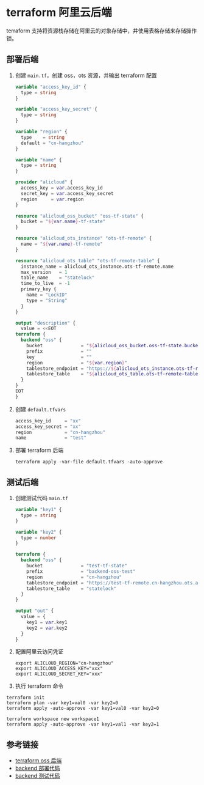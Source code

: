# terraform 阿里云后端

terraform 支持将资源栈存储在阿里云的对象存储中，并使用表格存储来存储操作锁。

## 部署后端

1. 创建 `main.tf`，创建 oss，ots 资源，并输出 terraform 配置
    ```terraform
    variable "access_key_id" {
      type = string
    }
    
    variable "access_key_secret" {
      type = string
    }
    
    variable "region" {
      type    = string
      default = "cn-hangzhou"
    }
    
    variable "name" {
      type = string
    }
    
    provider "alicloud" {
      access_key = var.access_key_id
      secret_key = var.access_key_secret
      region     = var.region
    }
    
    resource "alicloud_oss_bucket" "oss-tf-state" {
      bucket = "${var.name}-tf-state"
    }
    
    resource "alicloud_ots_instance" "ots-tf-remote" {
      name = "${var.name}-tf-remote"
    }
    
    resource "alicloud_ots_table" "ots-tf-remote-table" {
      instance_name = alicloud_ots_instance.ots-tf-remote.name
      max_version   = 1
      table_name    = "statelock"
      time_to_live  = -1
      primary_key {
        name = "LockID"
        type = "String"
      }
    }
    
    output "description" {
      value = <<EOT
    terraform {
      backend "oss" {
        bucket              = "${alicloud_oss_bucket.oss-tf-state.bucket}"
        prefix              = ""
        key                 = ""
        region              = "${var.region}"
        tablestore_endpoint = "https://${alicloud_ots_instance.ots-tf-remote.name}.${var.region}.ots.aliyuncs.com"
        tablestore_table    = "${alicloud_ots_table.ots-tf-remote-table.table_name}"
      }
    }
    EOT
    }
    ```
2. 创建 `default.tfvars`
    ```terraform
    access_key_id     = "xx"
    access_key_secret = "xx"
    region            = "cn-hangzhou"
    name              = "test"
    ```
3. 部署 terraform 后端
    ```shell
    terraform apply -var-file default.tfvars -auto-approve
    ```

## 测试后端

1. 创建测试代码 `main.tf`
   ```terraform
   variable "key1" {
     type = string
   }
   
   variable "key2" {
     type = number
   }
   
   terraform {
     backend "oss" {
       bucket              = "test-tf-state"
       prefix              = "backend-oss-test"
       region              = "cn-hangzhou"
       tablestore_endpoint = "https://test-tf-remote.cn-hangzhou.ots.aliyuncs.com"
       tablestore_table    = "statelock"
     }
   }
   
   output "out" {
     value = {
       key1 = var.key1
       key2 = var.key2
     }
   }
   ```
2. 配置阿里云访问凭证
   ```shell
   export ALICLOUD_REGION="cn-hangzhou"
   export ALICLOUD_ACCESS_KEY="xxx"
   export ALICLOUD_SECRET_KEY="xxx"
   ```
3. 执行 terraform 命令

```shell
terraform init
terraform plan -var key1=val0 -var key2=0
terraform apply -auto-approve -var key1=val0 -var key2=0

terraform workspace new workspace1
terraform apply -auto-approve -var key1=val1 -var key2=1
```

## 参考链接

- [terraform oss 后端](https://developer.hashicorp.com/terraform/language/settings/backends/oss)
- [backend 部署代码](code/backend-oss/main.tf)
- [backend 测试代码](code/backend-oss-test/main.tf)
